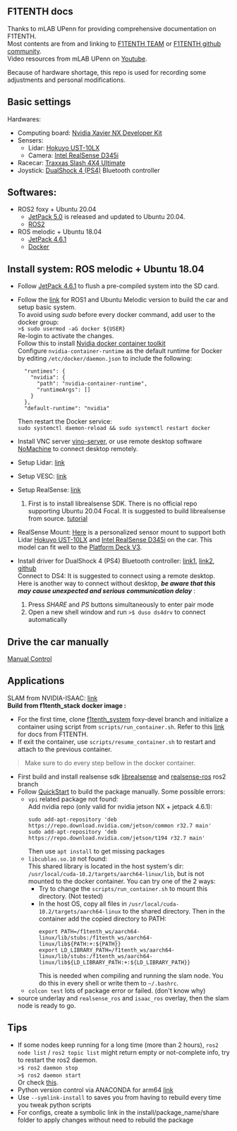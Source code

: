 F1TENTH docs
---
Thanks to mLAB UPenn for providing comprehensive documentation on F1TENTH.  
Most contents are from and linking to [F1TENTH TEAM](https://f1tenth.org/about.html) or 
[F1TENTH github community](https://github.com/f1tenth).  
Video resources from mLAB UPenn on [Youtube](https://www.youtube.com/user/RealTimemLAB).

Because of hardware shortage, this repo is used for recording some adjustments and personal modifications. 

Basic settings
--------
Hardwares:
- Computing board: [Nvidia Xavier NX Developer Kit](https://developer.nvidia.com/embedded/jetson-xavier-nx-devkit)
- Sensers:
  - Lidar: [Hokuyo UST-10LX](https://hokuyo-usa.com/products/lidar-obstacle-detection/ust-10lx)
  - Camera: [Intel RealSense D345i](https://www.intelrealsense.com/depth-camera-d435i/)
- Racecar: [Traxxas Slash 4X4 Ultimate](https://traxxas.com/products/models/electric/slash-4x4-ultimate)
- Joystick: [DualShock 4 (PS4)](https://www.playstation.com/en-us/accessories/dualshock-4-wireless-controller/) Bluetooth controller

Softwares:
---
- ROS2 foxy + Ubuntu 20.04
  - [JetPack 5.0](https://developer.nvidia.com/jetpack-sdk-50dp) is released and updated to Ubuntu 20.04.
  - [ROS2](https://docs.ros.org/en/foxy/index.html)
- ROS melodic + Ubuntu 18.04
  - [JetPack 4.6.1](https://developer.nvidia.com/embedded/jetpack)
  - [Docker](https://docs.docker.com/)

Install system: ROS melodic + Ubuntu 18.04
--------
- Follow [JetPack 4.6.1](https://developer.nvidia.com/jetpack-sdk-461)
to flush a pre-compiled system into the SD card.

- Follow the [link](https://f1tenth.org/build.html) for ROS1 and Ubuntu Melodic version to build the car and setup basic system.  
To avoid using _sudo_ before every docker command, add user to the docker group:  
```>$ sudo usermod -aG docker ${USER}```  
Re-login to activate the changes.  
Follow this to install [Nvidia docker container toolkit](https://docs.nvidia.com/datacenter/cloud-native/container-toolkit/install-guide.html#docker)    
Configure `nvidia-container-runtime` as the default runtime for Docker by editing `/etc/docker/daemon.json` to include the following:  
  ```
    "runtimes": {
      "nvidia": {
        "path": "nvidia-container-runtime",
        "runtimeArgs": []
      }
    },
    "default-runtime": "nvidia"
  ```  
  Then restart the Docker service:  
`sudo systemctl daemon-reload && sudo systemctl restart docker`

- Install VNC server [vino-server](https://developer.nvidia.com/embedded/learn/tutorials/vnc-setup),
or use remote desktop software [NoMachine](https://f1tenth.readthedocs.io/en/foxy_test/getting_started/software_setup/software_combine.html#using-a-remote-desktop)
to connect desktop remotely. 

- Setup Lidar: [link](https://github.com/f1tenth/f1tenth_doc/blob/stable/getting_started/firmware/firmware_hokuyo10.rst)

- Setup VESC: [link](https://f1tenth.readthedocs.io/en/foxy_test/getting_started/firmware/drive_workspace.html#udev-rules-setup)

- Setup RealSense: [link](https://github.com/IntelRealSense/realsense-ros)  
  1. First is to install librealsense SDK. There is no official repo supporting Ubuntu 20.04 Focal. It is suggested to
  build librealsense from source. [tutorial](https://robots.uc3m.es/installation-guides/install-realsense2.html#install-realsense2-from-sources-ubuntu-1404-trusty-and-2004-bionic)
- RealSense Mount: 
  [Here](/SensorMount) is a personalized sensor mount to support both Lidar [Hokuyo UST-10LX](https://hokuyo-usa.com/products/lidar-obstacle-detection/ust-10lx)
  and [Intel RealSense D345i](https://www.intelrealsense.com/depth-camera-d435i/) on the car. This model can fit well to the
  [Platform Deck V3](https://drive.google.com/drive/u/1/folders/1m6JuSgbCYWefAvTAbb9SPebGBG61cLQo). 

- Install driver for DualShock 4 (PS4) Bluetooth controller: [link1](http://wiki.ros.org/ds4_driver), [link2](http://willshw.me/2018/12/24/connect-ps4-joystick.html),
[github](https://github.com/naoki-mizuno/ds4_driver)  
Connect to DS4: It is suggested to connect using a remote desktop.   
Here is another way to connect without desktop, ***be aware that this may cause unexpected and serious communication delay*** :
  1. Press *SHARE* and *PS* buttons simultaneously to enter pair mode
  2. Open a new shell window and run `>$ duso ds4drv` to connect automatically 

Drive the car manually
---
[Manual Control](https://f1tenth.readthedocs.io/en/foxy_test/getting_started/driving/drive_manual.html)


Applications
---
SLAM from NVIDIA-ISAAC: [link](https://github.com/NVIDIA-ISAAC-ROS/isaac_ros_visual_slam)  
**Build from f1tenth_stack docker image :**
- For the first time, clone [f1tenth_system](https://github.com/f1tenth/f1tenth_system/tree/foxy-devel) foxy-devel branch and initialize a container
  using script from `scripts/run_container.sh`. Refer to this [link](https://f1tenth.readthedocs.io/en/foxy_test/getting_started/firmware/drive_workspace_docker.html#) for docs from F1TENTH.
- If exit the container, use `scripts/resume_container.sh` to restart and attach to the previous container.   
> Make sure to do every step bellow in the docker container.
- First build and install realsense sdk [librealsense](https://github.com/IntelRealSense/librealsense) and [realsense-ros](https://github.com/IntelRealSense/realsense-ros/tree/ros2-beta) ros2 branch
- Follow [QuickStart](https://github.com/NVIDIA-ISAAC-ROS/isaac_ros_visual_slam#quickstart) to build the package manually. Some possible errors:
  - `vpi` related package not found:  
    Add nvidia repo (only valid for nvidia jetson NX + jetpack 4.6.1):  
    ```
    sudo add-apt-repository 'deb https://repo.download.nvidia.com/jetson/common r32.7 main'
    sudo add-apt-repository 'deb https://repo.download.nvidia.com/jetson/t194 r32.7 main'
    ```
    Then use `apt install` to get missing packages
  - `libcublas.so.10` not found:  
    This shared library is located in the host system's dir: `/usr/local/cuda-10.2/targets/aarch64-linux/lib`,
    but is not mounted to the docker container. You can try one of the 2 ways:
    - Try to change the `scripts/run_container.sh` to mount this directory. (Not tested)  
    - In the host OS, copy all files in `/usr/local/cuda-10.2/targets/aarch64-linux` to the shared directory. Then in the
      container add the copied directory to PATH:
      ```
      export PATH=/f1tenth_ws/aarch64-linux/lib/stubs:/f1tenth_ws/aarch64-linux/lib${PATH:+:${PATH}}
      export LD_LIBRARY_PATH=/f1tenth_ws/aarch64-linux/lib/stubs:/f1tenth_ws/aarch64-linux/lib${LD_LIBRARY_PATH:+:${LD_LIBRARY_PATH}}
      ```
      This is needed when compiling and running the slam node. You do this in every shell or write them to `~/.bashrc`.
  - `colcon test` lots of package error or failed. (don't know why)
- source underlay and `realsense_ros` and `isaac_ros` overlay, then the slam node is ready to go.

Tips
---
- If some nodes keep running for a long time (more than 2 hours), `ros2 node list` / `ros2 topic list` might return
  empty or not-complete info, try to restart the ros2 daemon.   
  `>$ ros2 daemon stop`  
  `>$ ros2 daemon start`  
  Or check [this](https://fast-dds.docs.eprosima.com/en/latest/fastdds/ros2/discovery_server/ros2_discovery_server.html#ros-2-introspection).
- Python version control via ANACONDA for arm64 [link](https://docs.anaconda.com/anaconda/install/graviton2/)
- Use `--symlink-install` to saves you from having to rebuild every time you tweak python scripts
- For configs, create a symbolic link in the install/package_name/share folder to apply changes without need to rebuild the package 